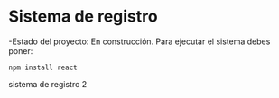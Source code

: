 <h1>Sistema de registro</h1>

-Estado del proyecto: En construcción.
Para ejecutar el sistema debes poner:

```npm install react```

sistema de registro 2
